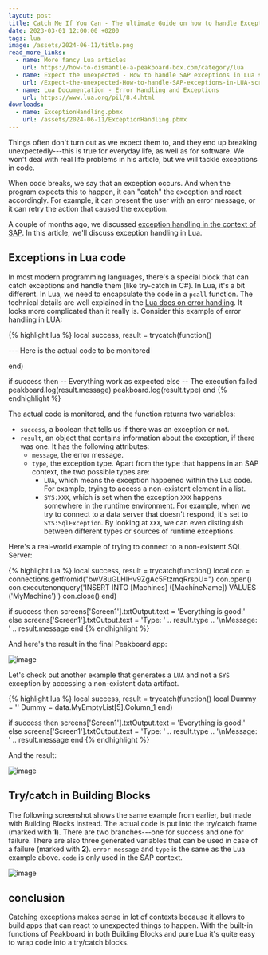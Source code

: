 ```yaml
---
layout: post
title: Catch Me If You Can - The ultimate Guide on how to handle Exceptions in Lua
date: 2023-03-01 12:00:00 +0200
tags: lua
image: /assets/2024-06-11/title.png
read_more_links:
  - name: More fancy Lua articles
    url: https://how-to-dismantle-a-peakboard-box.com/category/lua
  - name: Expect the unexpected - How to handle SAP exceptions in Lua scripting
    url: /Expect-the-unexpected-How-to-handle-SAP-exceptions-in-LUA-scripting.html
  - name: Lua Documentation - Error Handling and Exceptions
    url: https://www.lua.org/pil/8.4.html
downloads:
  - name: ExceptionHandling.pbmx
    url: /assets/2024-06-11/ExceptionHandling.pbmx
---
```

Things often don't turn out as we expect them to, and they end up breaking unexpectedly---this is true for everyday life, as well as for software. We won't deal with real life problems in his article, but we will tackle exceptions in code.

When code breaks, we say that an exception occurs. And when the program expects this to happen, it can "catch" the exception and react accordingly. For example, it can present the user with an error message, or it can retry the action that caused the exception.

A couple of months ago, we discussed [exception handling in the context of SAP](/Expect-the-unexpected-How-to-handle-SAP-exceptions-in-LUA-scripting.html). In this article, we'll discuss exception handling in Lua.

## Exceptions in Lua code

In most modern programming languages, there's a special block that can catch exceptions and handle them (like try-catch in C#). In Lua, it's a bit different. In Lua, we need to encapsulate the code in a `pcall` function. The technical details are well explained in the [Lua docs on error handling](https://www.lua.org/pil/8.4.html). It looks more complicated than it really is. Consider this example of error handling in LUA:

{% highlight lua %}
local success, result = trycatch(function()

--- Here is the actual code to be monitored

end)

if success then
  -- Everything work as expected
else
   -- The execution failed 
   peakboard.log(result.message)
   peakboard.log(result.type)
end
{% endhighlight %}

The actual code is monitored, and the function returns two variables:
* `success`, a boolean that tells us if there was an exception or not.
* `result`, an object that contains information about the exception, if there was one. It has the following attributes:
  * `message`, the error message.
  * `type`, the exception type. Apart from the type that happens in an SAP context, the two possible types are:
    * `LUA`, which means the exception happened within the Lua code. For example, trying to access a non-existent element in a list.
    * `SYS:XXX`, which is set when the exception `XXX` happens somewhere in the runtime environment. For example, when we try to connect to a data server that doesn't respond, it's set to `SYS:SqlException`. By looking at `XXX`, we can even distinguish between different types or sources of runtime exceptions.

Here's a real-world example of trying to connect to a non-existent SQL Server:

{% highlight lua %}
local success, result = trycatch(function()
      local con = connections.getfromid("bwV8uGLHlHv9ZgAc5FtzmqRrspU=")
      con.open()
      con.executenonquery('INSERT INTO [Machines] ([MachineName]) VALUES (\'MyMachine\')')
      con.close()
end)

if success then
   screens['Screen1'].txtOutput.text = 'Everything is good!'
else
   screens['Screen1'].txtOutput.text = 'Type: ' .. result.type .. '\nMessage: ' .. result.message
end
{% endhighlight %}

And here's the result in the final Peakboard app:

![image](/assets/2024-06-11/010.png)

Let's check out another example that generates a `LUA` and not a `SYS` exception by accessing a non-existent data artifact.

{% highlight lua %}
local success, result = trycatch(function()
      local Dummy = ''
      Dummy = data.MyEmptyList[5].Column_1
end)

if success then
   screens['Screen1'].txtOutput.text = 'Everything is good!'
else
   screens['Screen1'].txtOutput.text = 'Type: ' .. result.type .. '\nMessage: ' .. result.message
end
{% endhighlight %}

And the result:

![image](/assets/2024-06-11/020.png)

## Try/catch in Building Blocks

The following screenshot shows the same example from earlier, but made with Building Blocks instead. The actual code is put into the try/catch frame (marked with **1**). There are two branches---one for success and one for failure. There are also three generated variables that can be used in case of a failure (marked with **2**). `error message` and `type` is the same as the Lua example above. `code` is only used in the SAP context.

![image](/assets/2024-06-11/030.png)

## conclusion

Catching exceptions makes sense in lot of contexts because it allows to build apps that can react to unexpected things to happen. With the built-in functions of Peakboard in both Building Blocks and pure Lua it's quite easy to wrap code into a try/catch blocks.


